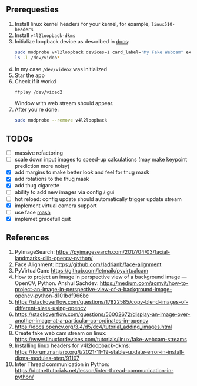 ## Prerequesties
1. Install linux kernel headers for your kernel, for example, `linux510-headers`
2. Install `v4l2loopback-dkms`
3. Initialize loopback device as described in [docs](https://github.com/umlaeute/v4l2loopback#options):
   ```bash
   sudo modprobe v4l2loopback devices=1 card_label="My Fake Webcam" exclusive_caps=1
   ls -l /dev/video*
   ```
4. In my case `/dev/video2` was initialized
5. Star the app
6. Check if it workd
   ```bash
   ffplay /dev/video2
   ```
   Window with web stream should appear.
7. After you're done:
   ```bash  
   sudo modprobe --remove v4l2loopback
   ```

## TODOs
- [ ] massive refactoring
- [ ] scale down input images to speed-up calculations (may make keypoint prediction more noisy)
- [x] add margins to make better look and feel for thug mask
- [x] add rotations to the thug mask
- [x] add thug cigarette
- [ ] ability to add new images via config / gui
- [ ] hot reload: config update should automatically trigger update stream
- [x] implement virtual camera support
- [ ] use face [mash](https://google.github.io/mediapipe/solutions/face_mesh.html)
- [x] implemet gracefull quit

## References
1. PyImageSearch: https://pyimagesearch.com/2017/04/03/facial-landmarks-dlib-opencv-python/
2. Face Alignment: https://github.com/1adrianb/face-alignment
3. PyVirtualCam: https://github.com/letmaik/pyvirtualcam
4. How to project an image in perspective view of a background image — OpenCV, Python. Anshul Sachdev: https://medium.com/acmvit/how-to-project-an-image-in-perspective-view-of-a-background-image-opencv-python-d101bdf966bc
5. https://stackoverflow.com/questions/17822585/copy-blend-images-of-different-sizes-using-opencv
6. https://stackoverflow.com/questions/56002672/display-an-image-over-another-image-at-a-particular-co-ordinates-in-opencv
7. https://docs.opencv.org/3.4/d5/dc4/tutorial_adding_images.html
8. Create fake web cam stream on linux: https://www.linuxfordevices.com/tutorials/linux/fake-webcam-streams
9. Installing linux headers for v4l2loopback-dkms: https://forum.manjaro.org/t/2021-11-19-stable-update-error-in-install-dkms-modules-step/91107
10. Inter Thread communication in Python: https://dotnettutorials.net/lesson/inter-thread-communication-in-python/